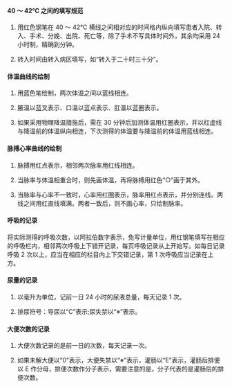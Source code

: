 #### 40 ～ 42℃ 之间的填写规范

1. 用红色钢笔在 40 ～ 42℃ 横线之间相对应的时间格内纵向填写患者入院、转入、手术、分娩、出院、死亡等，除了手术不写具体时间外，其余均采用 24 小时制，精确到分钟。

2. 转入时间由转入病区填写，如“转入于二十时三十分”。

#### 体温曲线的绘制

1. 用蓝色笔绘制，两次体温之间以蓝线相连。

2. 腋温以蓝叉表示、口温以蓝点表示、肛温以蓝圈表示。

3. 如果采用物理降温措施后，需在 30 分钟后加测体温用红圈表示，并以红虚线与降温前的体温纵向相连，下次测得的体温要与降温前的体温用蓝线相连。

#### 脉搏心率曲线的绘制

1. 脉搏用红点表示，相邻两次脉率用红线相连。

2. 当脉率与体温相重合时，则先画体温，再将脉搏用红色“○”画于其外。

3. 当脉率与心率不一致时，心率用红圈表示，脉率用红点表示，并分别连线。两线之间用红直线填满。两者一致后，则不画心率，只绘制脉率。

#### 呼吸的记录

将实际测得的呼吸次数，以阿拉伯数字表示，免写计量单位，用红钢笔填写在相应的呼吸栏内，相邻两次呼吸上下错开记录，每页呼吸记录从上开始写。如每日记录呼吸 2 次以上，应当在相应的栏目内上下交错记录，第 1 次呼吸应当记录在上方。

#### 尿量的记录

1. 以毫升为单位，记前一日 24 小时的尿液总量，每天记录 1 次。

2. 排尿符号：导尿以“C”表示;尿失禁以“※”表示。

#### 大便次数的记录

1. 大便次数记录的是前一日的次数，每天记录一次。

2. 如果未解大便以“0”表示，大便失禁以“※”表示，灌肠以“E”表示，灌肠后排便以 E 作分母，排便次数作分子表示，需要注意的是，分子代表的是灌肠后的排便次数。
